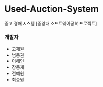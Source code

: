 # Used-Auction-System
중고 경매 시스템 [중앙대 소프트웨어공학 프로젝트]

### 개발자
* 고재원
* 범동권
* 이해인
* 장동재
* 전예원
* 최승원






